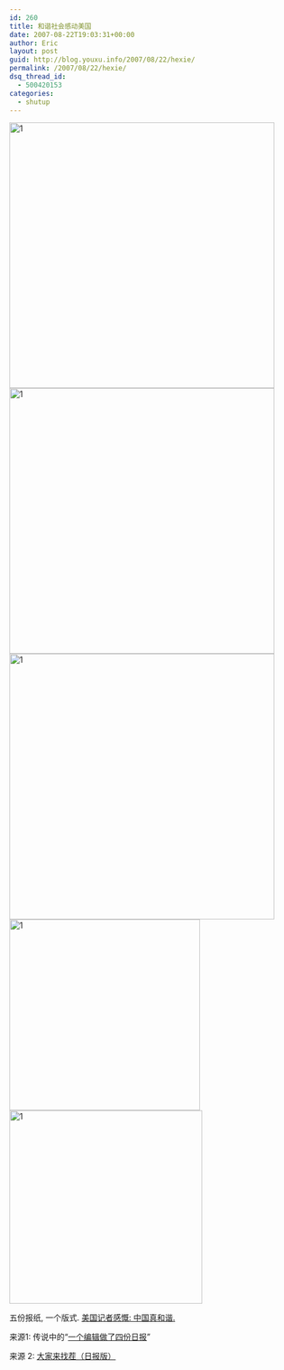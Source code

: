 ```yaml
---
id: 260
title: 和谐社会感动美国
date: 2007-08-22T19:03:31+00:00
author: Eric
layout: post
guid: http://blog.youxu.info/2007/08/22/hexie/
permalink: /2007/08/22/hexie/
dsq_thread_id:
  - 500420153
categories:
  - shutup
---
```

<img src="http://www.sohoxiaobao.com/chinese/uploadfile2/_2007/_08/_20/200708_20_17_29_40_1187602180.23.jpg" alt="1" width="470" />
  
<img src="http://www.sohoxiaobao.com/chinese/uploadfile2/_2007/_08/_20/200708_20_17_29_49_1187602189.1.jpg" alt="1" width="470" />
  
<img src="http://www.sohoxiaobao.com/chinese/uploadfile2/_2007/_08/_20/200708_20_17_30_00_1187602200.65.jpg" alt="1" width="470" />
  
<img src="http://www.sohoxiaobao.com/chinese/uploadfile2/_2007/_08/_20/200708_20_17_30_08_1187602208.62.gif" alt="1" width="338" />
  
<img src="http://www.sohoxiaobao.com/chinese/uploadfile2/_2007/_08/_20/200708_20_17_49_06_1187603346.4.jpg" alt="1" width="342" />

五份报纸, 一个版式. [美国记者感慨: 中国真和谐.](http://time-blog.com/china_blog/2007/08/spot_the_difference_1.html?xid=rss-china)

[](http://time-blog.com/china_blog/2007/08/spot_the_difference_1.html?xid=rss-china)

来源1: 传说中的“[一个编辑做了四份日报](http://www.bullog.cn/blogs/moogee/archives/92660.aspx)”

来源 2: [大家来找茬（日报版）](http://www.sohoxiaobao.com/chinese/bbs/blog_view.php?id=715489)